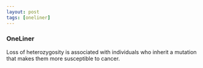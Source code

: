 ```yaml
---
layout: post
tags: [oneliner]
---
```



### OneLiner

Loss of heterozygosity is associated with individuals who inherit a mutation that makes them more susceptible to cancer.
